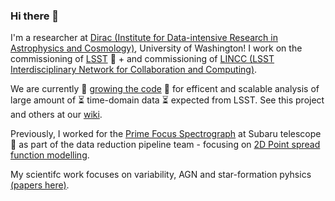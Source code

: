 ### Hi there 👋

I'm a researcher at [Dirac (Institute for Data-intensive Research in Astrophysics and Cosmology)](https://dirac.astro.washington.edu), University of Washington! I work on the commissioning of [LSST](https://www.lsst.org) 🔭  + and commissioning of [LINCC (LSST Interdisciplinary Network for Collaboration and Computing)](https://www.lsstcorporation.org/lincc/frameworks). 

We are currently 🌱 [growing the code](https://github.com/lincc-frameworks/lsstseries) 🌱  for efficent and scalable analysis of large amount of :hourglass_flowing_sand: time-domain data :hourglass_flowing_sand: expected from LSST. See this project and others at our [wiki](https://github.com/lincc-frameworks/docs/wiki).

Previously, I worked for the [Prime Focus Spectrograph](https://pfs.ipmu.jp) at Subaru telescope 🔭 as part of the data reduction pipeline team - focusing on [2D Point spread function modelling](https://github.com/Subaru-PFS/dev_2ddrp/tree/master/2d_PSF_code).

My scientifc work focuses on variability, AGN and star-formation pyhsics [(papers here)](https://scholar.google.com/citations?user=KrPhRDoAAAAJ).

<!--
**nevencaplar/nevencaplar** is a ✨ _special_ ✨ repository because its `README.md` (this file) appears on your GitHub profile.

Here are some ideas to get you started:

- 🔭 I’m currently working on ...
- 🌱 I’m currently learning ...
- 👯 I’m looking to collaborate on ...
- 🤔 I’m looking for help with ...
- 💬 Ask me about ...
- 📫 How to reach me: ...
- 😄 Pronouns: ...
- ⚡ Fun fact: ...
-->
